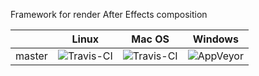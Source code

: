 Framework for render After Effects composition

|         | Linux  | Mac OS | Windows |
| ------- | ------ | ------ | ------- |
| master  | ![Travis-CI](https://travis-ci.org/irov/libmovie.svg?branch=master) | ![Travis-CI](https://travis-ci.org/irov/libmovie.svg?branch=master) | ![AppVeyor](https://ci.appveyor.com/api/projects/status/s0yio92rsujopyug?svg=true) |